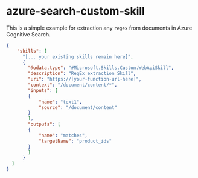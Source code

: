 # azure-search-custom-skill

This is a simple example for extraction any `regex` from documents in Azure Cognitive Search.

```json
{
    "skills": [
      "[... your existing skills remain here]",
      {
        "@odata.type": "#Microsoft.Skills.Custom.WebApiSkill",
        "description": "RegEx extraction Skill",
        "uri": "https://[your-function-url-here]",
        "context": "/document/content/*",
        "inputs": [
        {
            "name": "text1",
            "source": "/document/content"
        }
        ],
        "outputs": [
        {
            "name": "matches",
            "targetName": "product_ids"
        }
        ]
      }
  ]
}
```